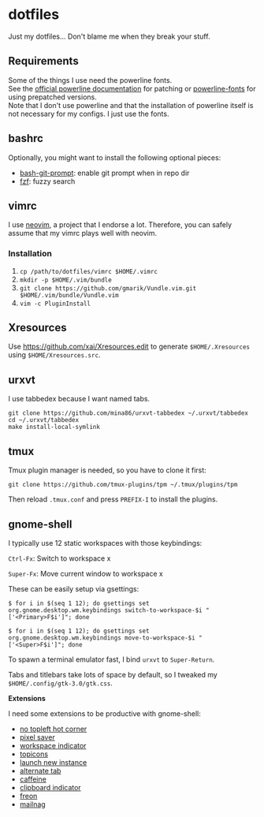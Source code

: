 # dotfiles
Just my dotfiles... Don't blame me when they break your stuff.

## Requirements

Some of the things I use need the powerline fonts.  
See the [official powerline documentation](https://powerline.readthedocs.org/en/master/installation.html#patched-fonts) for patching or [powerline-fonts](https://github.com/powerline/fonts) for using prepatched versions.  
Note that I don't use powerline and that the installation of powerline itself is not necessary for my configs. I just use the fonts.

## bashrc

Optionally, you might want to install the following optional pieces:
* [bash-git-prompt](https://github.com/magicmonty/bash-git-prompt): enable git prompt when in repo dir
* [fzf](https://github.com/junegunn/fzf): fuzzy search

## vimrc

I use [neovim](https://github.com/neovim/neovim), a project that I endorse a lot. Therefore, you can safely assume that my vimrc plays well with neovim.

### Installation
1. `cp /path/to/dotfiles/vimrc $HOME/.vimrc`
2. `mkdir -p $HOME/.vim/bundle`
3. `git clone https://github.com/gmarik/Vundle.vim.git $HOME/.vim/bundle/Vundle.vim`
4. `vim -c PluginInstall`

## Xresources

Use https://github.com/xai/Xresources.edit to generate `$HOME/.Xresources` using `$HOME/Xresources.src`.

## urxvt

I use tabbedex because I want named tabs.
```
git clone https://github.com/mina86/urxvt-tabbedex ~/.urxvt/tabbedex
cd ~/.urxvt/tabbedex
make install-local-symlink
```

## tmux

Tmux plugin manager is needed, so you have to clone it first:

`git clone https://github.com/tmux-plugins/tpm ~/.tmux/plugins/tpm`

Then reload `.tmux.conf` and press `PREFIX-I` to install the plugins.

## gnome-shell

I typically use 12 static workspaces with those keybindings:

`Ctrl-Fx`: Switch to workspace x

`Super-Fx`: Move current window to workspace x

These can be easily setup via gsettings:

```
$ for i in $(seq 1 12); do gsettings set org.gnome.desktop.wm.keybindings switch-to-workspace-$i "['<Primary>F$i']"; done
```

```
$ for i in $(seq 1 12); do gsettings set org.gnome.desktop.wm.keybindings move-to-workspace-$i "['<Super>F$i']"; done
```

To spawn a terminal emulator fast, I bind `urxvt` to `Super-Return`.

Tabs and titlebars take lots of space by default, so I tweaked my `$HOME/.config/gtk-3.0/gtk.css`.

**Extensions**

I need some extensions to be productive with gnome-shell:
* [no topleft hot corner](https://extensions.gnome.org/extension/118/no-topleft-hot-corner/)
* [pixel saver](https://extensions.gnome.org/extension/723/pixel-saver/)
* [workspace indicator](https://extensions.gnome.org/extension/21/workspace-indicator/)
* [topicons](https://extensions.gnome.org/extension/1031/topicons/)
* [launch new instance](https://extensions.gnome.org/extension/600/launch-new-instance/)
* [alternate tab](https://extensions.gnome.org/extension/15/alternatetab/)
* [caffeine](https://extensions.gnome.org/extension/517/caffeine/)
* [clipboard indicator](https://extensions.gnome.org/extension/779/clipboard-indicator/)
* [freon](https://extensions.gnome.org/extension/841/freon/)
* [mailnag](https://extensions.gnome.org/extension/886/mailnag/)
